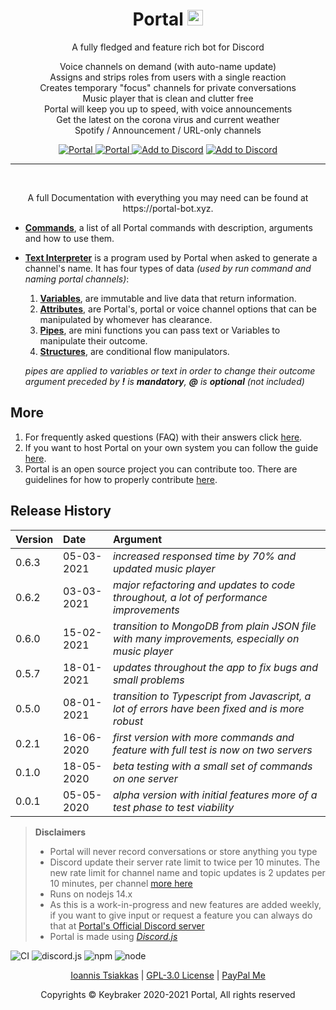 <h1 align="center">Portal <img src="https://github.com/keybraker/portal/blob/master/src/assets/img/portal_logo.png" alt="alt text" width="25" height="25">
</h1>

<p align="center">A fully fledged and feature rich bot for Discord</p>

<p align="center">
    Voice channels on demand (with auto-name update)<br>
    Assigns and strips roles from users with a single reaction<br>
    Creates temporary "focus" channels for private conversations<br>
    Music player that is clean and clutter free<br>
    Portal will keep you up to speed, with voice announcements<br>
    Get the latest on the corona virus and current weather<br>
    Spotify / Announcement / URL-only channels<br>
</p>

<p align="center">
    <a href="https://top.gg/bot/704400876860735569">
        <img src="https://top.gg/api/widget/status/704400876860735569.svg?noavatar=true" alt="Portal" />
    </a>
    <a href="https://top.gg/bot/704400876860735569">
        <img src="https://top.gg/api/widget/upvotes/704400876860735569.svg?noavatar=true" alt="Portal" />
    </a>
    <a href="https://discord.com/api/oauth2/authorize?client_id=704400876860735569&permissions=8&redirect_uri=http%3A%2F%2Fwww.localhost%3A4000%2Fpremium%2F&scope=bot"><img src="https://img.shields.io/badge/📥-Add%20to%20Discord-blue" alt="Add to Discord" /></a>
    <a href="https://discord.gg/nuKXgFXr5y"><img src="https://img.shields.io/badge/Discord-Portal%20Official-green" alt="Add to Discord" /></a>
</p>

---

<br>

<p align="center">A full Documentation with everything you may need can be found at https://portal-bot.xyz.</p>

* **[Commands](https://portal-bot.xyz/docs/commands/)**, a list of all Portal commands with description, arguments and how to use them.
* **[Text Interpreter](https://portal-bot.xyz/docs/regex/interpreter)** is a program used by Portal when asked to generate a channel's name. It has four types of data _(used by run command and naming portal channels)_:

    1. **[Variables](https://portal-bot.xyz/docs/regex/interpreter/variables)**, are immutable and live data that return information.
    2. **[Attributes](https://portal-bot.xyz/docs/regex/interpreter/attributes)**, are Portal's, portal or voice channel options that can be manipulated by whomever has clearance.
    3. **[Pipes](https://portal-bot.xyz/docs/regex/interpreter/pipes)**, are mini functions you can pass text or Variables to manipulate their outcome.
    4. **[Structures](https://portal-bot.xyz/docs/regex/interpreter/structures)**, are conditional flow manipulators.

    _pipes are applied to variables or text in order to change their outcome_<br>
    _argument preceded by **!** is **mandatory**, **@** is **optional** (not included)_

## More

1. For frequently asked questions (FAQ) with their answers click [here](https://portal-bot.xyz/help/).
2. If you want to host Portal on your own system you can follow the guide [here](https://github.com/keybraker/portal/blob/master/docs/Hosting.md).
3. Portal is an open source project you can contribute too. There are guidelines for how to properly contribute [here](https://github.com/keybraker/portal/blob/master/docs/CONTRIBUTING.md).

## Release History

| Version | Date       | Argument                                                                                        |
| :------ | :--------- | :---------------------------------------------------------------------------------------------- |
| 0.6.3   | 05-03-2021 | _increased responsed time by 70% and updated music player_                                      |
| 0.6.2   | 03-03-2021 | _major refactoring and updates to code throughout, a lot of performance improvements_           |
| 0.6.0   | 15-02-2021 | _transition to MongoDB from plain JSON file with many improvements, especially on music player_ |
| 0.5.7   | 18-01-2021 | _updates throughout the app to fix bugs and small problems_                                     |
| 0.5.0   | 08-01-2021 | _transition to Typescript from Javascript, a lot of errors have been fixed and is more robust_  |
| 0.2.1   | 16-06-2020 | _first version with more commands and feature with full test is now on two servers_             |
| 0.1.0   | 18-05-2020 | _beta testing with a small set of commands on one server_                                       |
| 0.0.1   | 05-05-2020 | _alpha version with initial features more of a test phase to test viability_                    |

> **Disclaimers**
> 
> * Portal will never record conversations or store anything you type<br>
> * Discord update their server rate limit to twice per 10 minutes. The new rate limit for channel name and topic updates is 2 updates per 10 minutes, per channel [more here](https://github.com/discordjs/discord.js/issues/4327)<br>
> * Runs on nodejs 14.x
> * As this is a work-in-progress and new features are added weekly, if you want to give input or request a feature you can always do that at [Portal's Official Discord server](https://discord.gg/nuKXgFXr5y)
> * Portal is made using _[Discord.js](https://discord.js.org/#/)_

<img src="https://github.com/keybraker/portal/workflows/compile%20test%20run/badge.svg" alt="CI" /> <img src="https://img.shields.io/badge/discord.js-12.5.1-blue" alt="discord.js" /> <img src="https://img.shields.io/badge/npm-6.14.10-blue" alt="npm" /> <img src="https://img.shields.io/badge/node-14.15.4-blue" alt="node">

<p align="center">
   <a href="https://github.com/keybraker">Ioannis Tsiakkas</a> | <a href="http://www.gnu.org/philosophy/free-sw.html">GPL-3.0 License</a> | <a href="https://www.paypal.com/paypalme/tsiakkas">PayPal Me</a>
</p>
   
<p align="center">Copyrights © Keybraker 2020-2021 Portal, All rights reserved</p>

